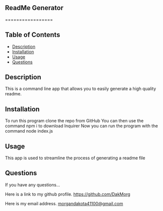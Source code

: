  
## ReadMe Generator
=================

## Table of Contents

* [Description](#Description)
* [Installation](#Installation)
* [Usage](#Usage)
* [Questions](#Questions)

## Description

This is a command line app that allows you to easily generate a high quality readme.

## Installation

To run this program clone the repo from GitHub
You can then use the command npm i to download Inquirer
Now you can run the program with the command node index.js

## Usage

This app is used to streamline the process of generating a readme file

## Questions

If you have any questions...

Here is a link to my github profile.
https://github.com/DakMorg

Here is my email address. 
morgandakota41100@gmail.com
